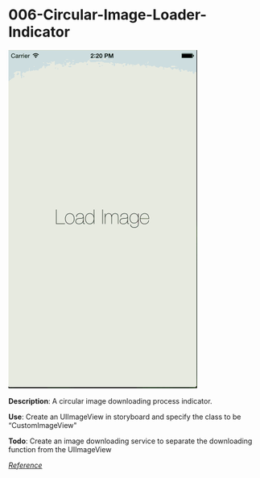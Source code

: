 # 006-Circular-Image-Loader-Indicator

![Snapshot 1](https://github.com/vidaaudrey/006-Circular-Image-Loader-Indicator/blob/master/_Snapshot/Snapshot.gif)


**Description**: A circular image downloading process indicator. 

**Use**: Create an UIImageView in storyboard and specify the class to be “CustomImageView"

**Todo**: Create an image downloading service to separate the downloading function from the UIImageView 

[*Reference*](http://www.raywenderlich.com/94302/implement-circular-image-loader-animation-cashapelayer)
